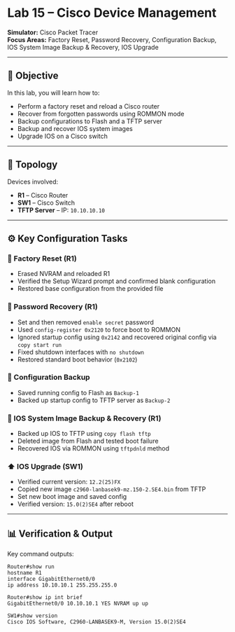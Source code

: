 # Lab 15 – Cisco Device Management

**Simulator:** Cisco Packet Tracer  
**Focus Areas:** Factory Reset, Password Recovery, Configuration Backup, IOS System Image Backup & Recovery, IOS Upgrade

---

## 🎯 Objective

In this lab, you will learn how to:

- Perform a factory reset and reload a Cisco router
- Recover from forgotten passwords using ROMMON mode
- Backup configurations to Flash and a TFTP server
- Backup and recover IOS system images
- Upgrade IOS on a Cisco switch

---

## 🧩 Topology

Devices involved:

- **R1** – Cisco Router
- **SW1** – Cisco Switch
- **TFTP Server** – IP: `10.10.10.10`

---

## ⚙️ Key Configuration Tasks

### 🔁 Factory Reset (R1)

- Erased NVRAM and reloaded R1
- Verified the Setup Wizard prompt and confirmed blank configuration
- Restored base configuration from the provided file

### 🔑 Password Recovery (R1)

- Set and then removed `enable secret` password
- Used `config-register 0x2120` to force boot to ROMMON
- Ignored startup config using `0x2142` and recovered original config via `copy start run`
- Fixed shutdown interfaces with `no shutdown`
- Restored standard boot behavior (`0x2102`)

### 💾 Configuration Backup

- Saved running config to Flash as `Backup-1`
- Backed up startup config to TFTP server as `Backup-2`

### 🧱 IOS System Image Backup & Recovery (R1)

- Backed up IOS to TFTP using `copy flash tftp`
- Deleted image from Flash and tested boot failure
- Recovered IOS via ROMMON using `tftpdnld` method

### ⬆️ IOS Upgrade (SW1)

- Verified current version: `12.2(25)FX`
- Copied new image `c2960-lanbasek9-mz.150-2.SE4.bin` from TFTP
- Set new boot image and saved config
- Verified version: `15.0(2)SE4` after reboot

---

## 📊 Verification & Output

Key command outputs:

```plaintext
Router#show run
hostname R1
interface GigabitEthernet0/0
ip address 10.10.10.1 255.255.255.0

Router#show ip int brief
GigabitEthernet0/0 10.10.10.1 YES NVRAM up up

SW1#show version
Cisco IOS Software, C2960-LANBASEK9-M, Version 15.0(2)SE4
